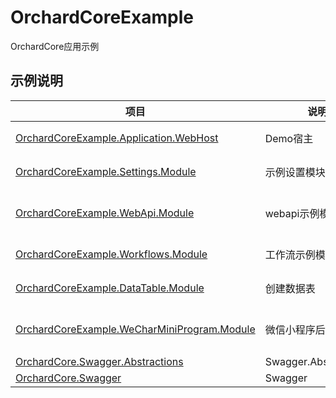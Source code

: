# OrchardCoreExample

OrchardCore应用示例

## 示例说明

| 项目 | 说明 |  功能说明
|--------|--------|----|
|[OrchardCoreExample.Application.WebHost](src/Applications/OrchardCoreExample.Application.WebHost)						|Demo宿主|  主项目,设置了降低密码难度
|[OrchardCoreExample.Settings.Module](src/Modules/OrchardCoreExample.Settings.Module)		|示例设置模块| 包含权限,导航,设置功能演示
|[OrchardCoreExample.WebApi.Module](src/Modules/OrchardCoreExample.WebApi.Module)		|webapi示例模块|包含权限,webapi配合openid授权验证,Swagger实现
|[OrchardCoreExample.Workflows.Module](src/Modules/OrchardCoreExample.Workflows.Module)		|工作流示例模块|包含工作流事件,任务,通过api触发
|[OrchardCoreExample.DataTable.Module](src/Modules/OrchardCoreExample.DataTable.Module)		|创建数据表|包含自定义表的创建,以及数据管理
|[OrchardCoreExample.WeCharMiniProgram.Module](src/Modules/OrchardCoreExample.WeCharMiniProgram.Module)		|微信小程序后端实现|包含用户信息授权,解密手机号等,加入了OpenId权限
|[OrchardCore.Swagger.Abstractions](src/Modules/OrchardCore.Swagger.Abstractions)		|Swagger.Abstractions|Swagger.Abstractions
|[OrchardCore.Swagger](src/Modules/OrchardCore.Swagger)		|Swagger|Swagger
